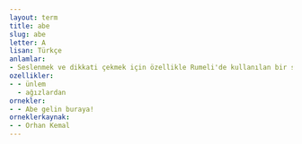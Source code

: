 ```yaml
---
layout: term
title: abe
slug: abe
letter: A
lisan: Türkçe
anlamlar:
- Seslenmek ve dikkati çekmek için özellikle Rumeli'de kullanılan bir söz
ozellikler:
- - ünlem
  - ağızlardan
ornekler:
- - Abe gelin buraya!
orneklerkaynak:
- - Orhan Kemal
---
```

